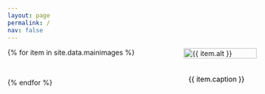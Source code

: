 ```yaml
---
layout: page
permalink: /
nav: false
---
```


<style>
    .gallery {
        display: flex;
        flex-wrap: wrap;
        justify-content: space-between;
        gap: 20px;
        margin-bottom: 20px;
    }
    .image-container {
        width: calc(33.33% - 20px); /* 항상 3개의 이미지를 보여주기 위해 너비 조정 */
        margin-bottom: 20px;
        position: relative;
        cursor: pointer;
    }
    .image {
        width: 100%;
        height: auto;
        transition: transform 0.3s ease-in-out;
    }
    .expanded {
        transform: scale(1.5); /* 클릭했을 때 이미지 확대 */
        z-index: 1;
    }
    .caption {
        position: absolute;
        bottom: -60px;
        left: 0;
        width: 100%;
        color: black;
        padding: 10px;
        box-sizing: border-box;
    }

    @media (max-width: 767px) {
        .gallery {
            gap: 10px; /* 작은 크기의 브라우저에서는 사진 간의 거리를 줄임 */
        }
        .image-container {
            width: calc(33.33% - 10px); /* 작은 크기의 브라우저에서는 이미지 간의 공백 크기만 줄임 */
        }
    }
</style>

<div class="gallery">
{% for item in site.data.mainimages %}
    <div class="image-container">
        <img src="{{ item.url }}" class="image img-fluid rounded z-depth-1" alt="{{ item.alt }}">
        <div class="caption">{{ item.caption }}</div>
    </div>
{% endfor %}
</div>

<script>
document.addEventListener("DOMContentLoaded", function(event) {
  const images = document.querySelectorAll('.image');

  images.forEach(image => {
    image.addEventListener('click', () => {
      // 이미지를 클릭했을 때 확대되도록 설정
      if (image.classList.contains('expanded')) {
        image.classList.remove('expanded');
      } else {
        image.classList.add('expanded');
      }
    });
  });
});
</script>
